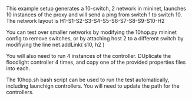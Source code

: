 This example setup generates a 10-switch, 2 network in mininet, launches 10 instances of the proxy and will send a ping from switch 1 to switch 10. The network layout is 
H1-S1-S2-S3-S4-S5-S6-S7-S8-S9-S10-H2

You can test over smaller networks by modifying the 10hop.py mininet config to remove switches, or by attaching host 2 to a different switch by modifiying the line
net.addLink( s10, h2 )

You will also need to run 4 instances of the controller. DUplicate the floodlight controller 4 times, and copy one of the provided properties files into each. 

The 10hop.sh bash script can be used to run the test automatically, including launchign controllers. You will need to update the path for the controllers. 